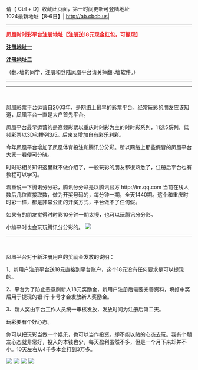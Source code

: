 
    
<html>
<head>
<meta charset="utf-8">

</head>

<body>
  请【 Ctrl + D】收藏此页面，第一时间更新可登陆地址
    <br>
    <tr>
      <td>1024最新地址【8-6日】|</td>
      
  <td><a href="http://ab.cbcb.us/index.php?u=503413&ext=abcd3" target="_blank" >http://ab.cbcb.us</a>|</td>

   </tr>
   <hr >
 <p style="color: #EC1D21"><strong>凤凰时时彩平台注册地址【注册送18元现金红包，可提现】</strong></p>
<p><a href="https://www.fh.game/register/?id=10755230&exp=1849038792683&pid=8008100&token=07bf"><strong>注册地址一</strong></a></p>
<p><a href="https://www.ph158nb.com/register/?id=10755230&exp=1849038792683&pid=8008100&token=07bf"><strong>注册地址二</strong></a></p>
<p>（翻.·墙的同学，注册和登陆凤凰平台请关掉翻·.墙软件。）</p>
    <hr >
    
<hr>
<p>&nbsp;</p>
<p>凤凰彩票平台运营自2003年，是网络上最早的彩票平台。经常玩彩的朋友应该知道，凤凰平台一直是大户首先平台。</p>
<p>凤凰平台最早运营的是高频彩票以重庆时时彩为主的时时彩系列，11选5系列，低频彩票以3D和排列3/5。后来又增加自有彩乐利彩。</p>
<p>今年凤凰平台增加了凤凰体育投注和腾讯分分彩。所以网络上那些假冒的凤凰平台大家一看便可分晓。</p>
<p>时时彩相关知识这里就不做介绍了，一般玩彩的朋友都很熟悉了，注册后平台也有教程可以学习。</p>
<p>着重说一下腾讯分分彩，腾讯分分彩是以腾讯官方  http://im.qq.com   当前在线人数后几位直接取数，做为开奖号码的，每分钟一期，全天1440期。这个和重庆时时彩一样，都是非常公正的开奖方式，平台做不了任何假。</p>
<p>如果有的朋友觉得时时彩10分钟一期太慢，也可以玩腾讯分分彩。</p>
小编平时也会玩玩腾讯分分彩的。
<img src="http://www.xoimg.club/u/20180803/06232681.JPG" >
<hr>
<p>&nbsp;</p>
<p>凤凰平台对于新注册用户的奖励金发放的说明：</p>
<p>1、新用户注册平台送18元直接到平台账户，这个18元没有任何要求是可以提现的。</p>
<p>2、平台为了防止恶意刷新人18元奖励金，新用户注册后需要完善资料，填好中奖后用于提现的银·行·卡号才会发放新人奖励金。</p>
<p>3、新人奖由平台工作人员统一审核发放，发放时间为注册后第二天。</p>
<p> 玩彩要有个好心态。
    <p> 你可以把玩彩当做一个娱乐，也可以当作投资。却不能以赌的心态去玩。我有个朋友心态就非常好，投入的本钱也少，每天盈利虽然不多，但是一个月下来却并不小。10天左右从4千多本金打到3万多。
        <p>
            





<img src="http://www.xoimg.club/u/20180803/06342988.png" >


<img src="http://www.xoimg.club/u/20180803/06342890.png" >
<img src="http://www.xoimg.club/u/20180803/06342841.png" >
<img src="http://www.xoimg.club/u/20180803/06342794.png" >
<p>&nbsp;</p>
<p>&nbsp;</p>

